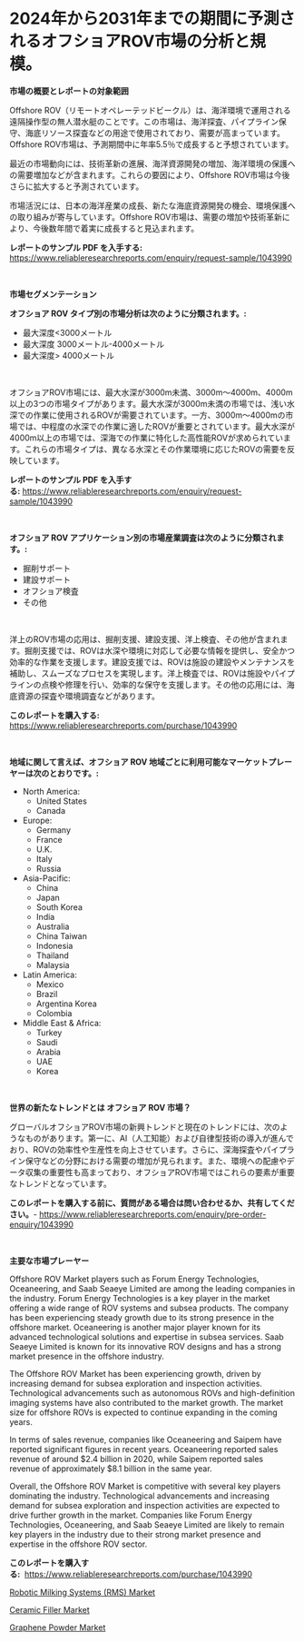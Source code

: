 <p><h1>2024年から2031年までの期間に予測されるオフショアROV市場の分析と規模。</h1></p><p><strong>市場の概要とレポートの対象範囲</strong></p>
<p><p>Offshore ROV（リモートオペレーテッドビークル）は、海洋環境で運用される遠隔操作型の無人潜水艇のことです。この市場は、海洋探査、パイプライン保守、海底リソース探査などの用途で使用されており、需要が高まっています。Offshore ROV市場は、予測期間中に年率5.5％で成長すると予想されています。</p><p>最近の市場動向には、技術革新の進展、海洋資源開発の増加、海洋環境の保護への需要増加などが含まれます。これらの要因により、Offshore ROV市場は今後さらに拡大すると予測されています。</p><p>市場活況には、日本の海洋産業の成長、新たな海底資源開発の機会、環境保護への取り組みが寄与しています。Offshore ROV市場は、需要の増加や技術革新により、今後数年間で着実に成長すると見込まれます。</p></p>
<p><strong>レポートのサンプル PDF を入手する:</strong> <a href="https://www.reliableresearchreports.com/enquiry/request-sample/1043990">https://www.reliableresearchreports.com/enquiry/request-sample/1043990</a></p>
<p>&nbsp;</p>
<p><strong>市場セグメンテーション</strong></p>
<p><strong>オフショア ROV タイプ別の市場分析は次のように分類されます。:</strong></p>
<p><ul><li>最大深度<3000メートル</li><li>最大深度 3000メートル-4000メートル</li><li>最大深度> 4000メートル</li></ul></p>
<p>&nbsp;</p>
<p><p>オフショアROV市場には、最大水深が3000m未満、3000m〜4000m、4000m以上の3つの市場タイプがあります。最大水深が3000m未満の市場では、浅い水深での作業に使用されるROVが需要されています。一方、3000m〜4000mの市場では、中程度の水深での作業に適したROVが重要とされています。最大水深が4000m以上の市場では、深海での作業に特化した高性能ROVが求められています。これらの市場タイプは、異なる水深とその作業環境に応じたROVの需要を反映しています。</p></p>
<p><strong>レポートのサンプル PDF を入手する:</strong>&nbsp;<a href="https://www.reliableresearchreports.com/enquiry/request-sample/1043990">https://www.reliableresearchreports.com/enquiry/request-sample/1043990</a></p>
<p>&nbsp;</p>
<p><strong> オフショア ROV アプリケーション別の市場産業調査は次のように分類されます。:</strong></p>
<p><ul><li>掘削サポート</li><li>建設サポート</li><li>オフショア検査</li><li>その他</li></ul></p>
<p>&nbsp;</p>
<p><p>洋上のROV市場の応用は、掘削支援、建設支援、洋上検査、その他が含まれます。掘削支援では、ROVは水深や環境に対応して必要な情報を提供し、安全かつ効率的な作業を支援します。建設支援では、ROVは施設の建設やメンテナンスを補助し、スムーズなプロセスを実現します。洋上検査では、ROVは施設やパイプラインの点検や修理を行い、効率的な保守を支援します。その他の応用には、海底資源の探査や環境調査などがあります。</p></p>
<p><strong>このレポートを購入する:</strong>&nbsp; <a href="https://www.reliableresearchreports.com/purchase/1043990">https://www.reliableresearchreports.com/purchase/1043990</a></p>
<p>&nbsp;</p>
<p><strong>地域に関して言えば、オフショア ROV 地域ごとに利用可能なマーケットプレーヤーは次のとおりです。:</strong></p>
<p><ul>
    <li>
        North America:
        <ul>
            <li>United States</li>
            <li>Canada</li>
        </ul>
    </li>
    <li>
        Europe:
        <ul>
            <li>Germany</li>
            <li>France</li>
            <li>U.K.</li>
            <li>Italy</li>
            <li>Russia</li>
        </ul>
    </li>
    <li>
        Asia-Pacific:
        <ul>
            <li>China</li>
            <li>Japan</li>
            <li>South Korea</li>
            <li>India</li>
            <li>Australia</li>
            <li>China Taiwan</li>
            <li>Indonesia</li>
            <li>Thailand</li>
            <li>Malaysia</li>
        </ul>
    </li>
    <li>
        Latin America:
        <ul>
            <li>Mexico</li>
            <li>Brazil</li>
            <li>Argentina Korea</li>
            <li>Colombia</li>
        </ul>
    </li>
    <li>
        Middle East & Africa:
        <ul>
            <li>Turkey</li>
            <li>Saudi</li>
            <li>Arabia</li>
            <li>UAE</li>
            <li>Korea</li>
        </ul>
    </li>
    </ul></p>
<p>&nbsp;</p>
<p><strong>世界の新たなトレンドとは オフショア ROV 市場？</strong></p>
<p><p>グローバルオフショアROV市場の新興トレンドと現在のトレンドには、次のようなものがあります。第一に、AI（人工知能）および自律型技術の導入が進んでおり、ROVの効率性や生産性を向上させています。さらに、深海探査やパイプライン保守などの分野における需要の増加が見られます。また、環境への配慮やデータ収集の重要性も高まっており、オフショアROV市場ではこれらの要素が重要なトレンドとなっています。</p></p>
<p><strong>このレポートを購入する前に、質問がある場合は問い合わせるか、共有してください。</strong>- <a href="https://www.reliableresearchreports.com/enquiry/pre-order-enquiry/1043990">https://www.reliableresearchreports.com/enquiry/pre-order-enquiry/1043990</a></p>
<p>&nbsp;</p>
<p><strong>主要な市場プレーヤー</strong></p>
<p><p>Offshore ROV Market players such as Forum Energy Technologies, Oceaneering, and Saab Seaeye Limited are among the leading companies in the industry. Forum Energy Technologies is a key player in the market offering a wide range of ROV systems and subsea products. The company has been experiencing steady growth due to its strong presence in the offshore market. Oceaneering is another major player known for its advanced technological solutions and expertise in subsea services. Saab Seaeye Limited is known for its innovative ROV designs and has a strong market presence in the offshore industry.</p><p>The Offshore ROV Market has been experiencing growth, driven by increasing demand for subsea exploration and inspection activities. Technological advancements such as autonomous ROVs and high-definition imaging systems have also contributed to the market growth. The market size for offshore ROVs is expected to continue expanding in the coming years.</p><p>In terms of sales revenue, companies like Oceaneering and Saipem have reported significant figures in recent years. Oceaneering reported sales revenue of around $2.4 billion in 2020, while Saipem reported sales revenue of approximately $8.1 billion in the same year.</p><p>Overall, the Offshore ROV Market is competitive with several key players dominating the industry. Technological advancements and increasing demand for subsea exploration and inspection activities are expected to drive further growth in the market. Companies like Forum Energy Technologies, Oceaneering, and Saab Seaeye Limited are likely to remain key players in the industry due to their strong market presence and expertise in the offshore ROV sector.</p></p>
<p><strong>このレポートを購入する:</strong>&nbsp;&nbsp;<a href="https://www.reliableresearchreports.com/purchase/1043990">https://www.reliableresearchreports.com/purchase/1043990</a></p>
<p><p><a href="https://view.publitas.com/reportprime-1/robotic-milking-systems-rms-market-insights-market-players-and-forecast-till-2030/">Robotic Milking Systems (RMS) Market</a></p><p><a href="https://github.com/Sinjinluong3e0awx2m195k76/Market-Research-Report-List-1/blob/main/ceramic-filler-market.md">Ceramic Filler Market</a></p><p><a href="https://github.com/shotows/Market-Research-Report-List-1/blob/main/graphene-powder-market.md">Graphene Powder Market</a></p></p>